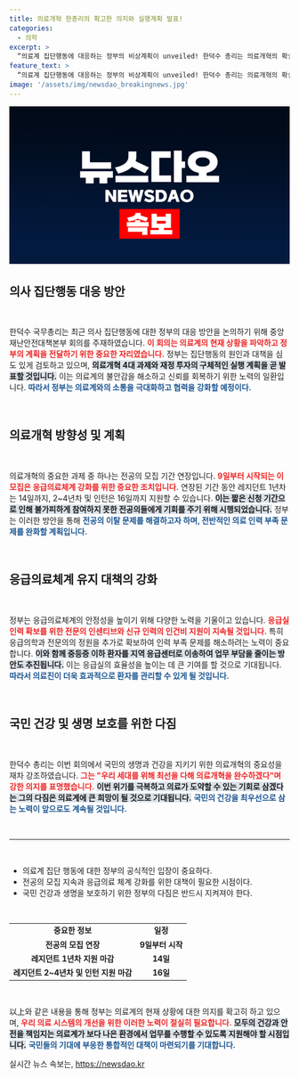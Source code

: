 ```yaml
---
title: 의료개혁 한총리의 확고한 의지와 실행계획 발표!
categories:
  - 의학
excerpt: >
  “의료계 집단행동에 대응하는 정부의 비상계획이 unveiled! 한덕수 총리는 의료개혁의 확실한 실행을 약속하며 응급의료체계 강화 방안을 발표했습니다. 앞으로의 의료 변화는 어떻게 이루어질까? 클릭해 확인하세요!”
feature_text: >
  “의료계 집단행동에 대응하는 정부의 비상계획이 unveiled! 한덕수 총리는 의료개혁의 확실한 실행을 약속하며 응급의료체계 강화 방안을 발표했습니다. 앞으로의 의료 변화는 어떻게 이루어질까? 클릭해 확인하세요!”
image: '/assets/img/newsdao_breakingnews.jpg'
---
```


<p><img src="/assets/img/newsdao_breakingnews.jpg" alt="ontimetimes 속보" /></p>

<h2 data-ke-size="size26">의사 집단행동 대응 방안</h2>

<p data-ke-size="size16">&nbsp;</p>

<p>한덕수 국무총리는 최근 의사 집단행동에 대한 정부의 대응 방안을 논의하기 위해 중앙재난안전대책본부 회의를 주재하였습니다. <b><span style="color: #ee2323;">이 회의는 의료계의 현재 상황을 파악하고 정부의 계획을 전달하기 위한 중요한 자리였습니다.</span></b> 정부는 집단행동의 원인과 대책을 심도 있게 검토하고 있으며, <b><span style="background-color: #21538527;">의료개혁 4대 과제와 재정 투자의 구체적인 실행 계획을 곧 발표할 것입니다.</span></b> 이는 의료계의 불안감을 해소하고 신뢰를 회복하기 위한 노력의 일환입니다. <b><span style="color: #1a5490;">따라서 정부는 의료계와의 소통을 극대화하고 협력을 강화할 예정이다.</span></b></p>

<p data-ke-size="size16">&nbsp;</p>

<h2 data-ke-size="size26">의료개혁 방향성 및 계획</h2>

<p data-ke-size="size16">&nbsp;</p>

<p>의료개혁의 중요한 과제 중 하나는 전공의 모집 기간 연장입니다. <b><span style="color: #ee2323;">9일부터 시작되는 이 모집은 응급의료체계 강화를 위한 중요한 조치입니다.</span></b> 연장된 기간 동안 레지던트 1년차는 14일까지, 2~4년차 및 인턴은 16일까지 지원할 수 있습니다. <b><span style="background-color: #21538527;">이는 짧은 신청 기간으로 인해 불가피하게 참여하지 못한 전공의들에게 기회를 주기 위해 시행되었습니다.</span></b> 정부는 이러한 방안을 통해 <b><span style="color: #1a5490;">전공의 이탈 문제를 해결하고자 하며, 전반적인 의료 인력 부족 문제를 완화할 계획입니다.</span></b></p>

<p data-ke-size="size16">&nbsp;</p>

<h2 data-ke-size="size26">응급의료체계 유지 대책의 강화</h2>

<p data-ke-size="size16">&nbsp;</p>

<p>정부는 응급의료체계의 안정성을 높이기 위해 다양한 노력을 기울이고 있습니다. <b><span style="color: #ee2323;">응급실 인력 확보를 위한 전문의 인센티브와 신규 인력의 인건비 지원이 지속될 것입니다.</span></b> 특히 응급의학과 전문의의 정원을 추가로 확보하여 인력 부족 문제를 해소하려는 노력이 중요합니다. <b><span style="background-color: #21538527;">이와 함께 중등증 이하 환자를 지역 응급센터로 이송하여 업무 부담을 줄이는 방안도 추진됩니다.</span></b> 이는 응급실의 효율성을 높이는 데 큰 기여를 할 것으로 기대됩니다. <b><span style="color: #1a5490;">따라서 의료진이 더욱 효과적으로 환자를 관리할 수 있게 될 것입니다.</span></b></p>

<p data-ke-size="size16">&nbsp;</p>

<h2 data-ke-size="size26">국민 건강 및 생명 보호를 위한 다짐</h2>

<p data-ke-size="size16">&nbsp;</p>

<p>한덕수 총리는 이번 회의에서 국민의 생명과 건강을 지키기 위한 의료개혁의 중요성을 재차 강조하였습니다. <b><span style="color: #ee2323;">그는 "우리 세대를 위해 최선을 다해 의료개혁을 완수하겠다"며 강한 의지를 표명했습니다.</span></b> <b><span style="background-color: #21538527;">이번 위기를 극복하고 의료가 도약할 수 있는 기회로 삼겠다는 그의 다짐은 의료계에 큰 희망이 될 것으로 기대됩니다.</span></b> <b><span style="color: #1a5490;">국민의 건강을 최우선으로 삼는 노력이 앞으로도 계속될 것입니다.</span></b></p>

<p data-ke-size="size16">&nbsp;</p>

<hr />

<p data-ke-size="size16">&nbsp;</p>

<ul>
<li>의료계 집단 행동에 대한 정부의 공식적인 입장이 중요하다.</li>
<li>전공의 모집 지속과 응급의료 체계 강화를 위한 대책이 필요한 시점이다.</li>
<li>국민 건강과 생명을 보호하기 위한 정부의 다짐은 반드시 지켜져야 한다.</li>
</ul>

<p data-ke-size="size16">&nbsp;</p> 

<table>
<tr>
<td style="text-align: center; height: 17px;"><b>중요한 정보</b></td>
<td style="text-align: center; height: 17px;"><b>일정</b></td>
</tr>
<tr>
<td style="text-align: center; height: 17px;"><b>전공의 모집 연장</b></td>
<td style="text-align: center; height: 17px;"><b>9일부터 시작</b></td>
</tr>
<tr>
<td style="text-align: center; height: 17px;"><b>레지던트 1년차 지원 마감</b></td>
<td style="text-align: center; height: 17px;"><b>14일</b></td>
</tr>
<tr>
<td style="text-align: center; height: 17px;"><b>레지던트 2~4년차 및 인턴 지원 마감</b></td>
<td style="text-align: center; height: 17px;"><b>16일</b></td>
</tr>
</table>

<p data-ke-size="size16">&nbsp;</p> 

<p>以上와 같은 내용을 통해 정부는 의료계의 현재 상황에 대한 의지를 확고히 하고 있으며, <b><span style="color: #ee2323;">우리 의료 시스템의 개선을 위한 이러한 노력이 절실히 필요합니다.</span></b> <b><span style="background-color: #21538527;">모두의 건강과 안전을 책임지는 의료계가 보다 나은 환경에서 업무를 수행할 수 있도록 지원해야 할 시점입니다.</span></b> <b><span style="color: #1a5490;">국민들의 기대에 부응한 통합적인 대책이 마련되기를 기대합니다.</span></b></p>
실시간 뉴스 속보는, <a href="https://newsdao.kr" rel="dofollow">https://newsdao.kr</a>


